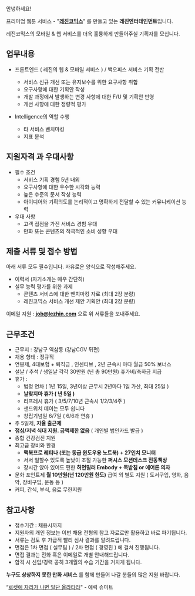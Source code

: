 안녕하세요!

프리미엄 웹툰 서비스 - "**[레진코믹스](http://www.lezhin.com)**" 를 만들고 있는 **레진엔터테인먼트**입니다.

레진코믹스의 모바일 & 웹 서비스를 더욱 훌륭하게 만들어주실 기획자를 모십니다.

## 업무내용

- 프론트엔드 ( 레진의 웹 & 모바일 서비스 ) / 백오피스 서비스 기획 전반
	- 서비스 신규 개선 또는 유지보수를 위한 요구사항 취합
	- 요구사항에 대한 기획안 작성
	- 개발 과정에서 발생하는 변경 사항에 대한 F/U 및 기획안 반영
	- 개선 사항에 대한 정량적 평가

- Intelligence의 역할 수행
	- 타 서비스 벤치마킹
	- 지표 분석 

## 지원자격 과 우대사항

- 필수 조건
    - 서비스 기획 경험 5년 내외
    - 요구사항에 대한 우수한 시각화 능력
    - 높은 수준의 문서 작성 능력 
    - 아이디어와 기획의도를 논리적이고 명확하게 전달할 수 있는 커뮤니케이션 능력 
- 우대 사항
    - 고객 접점을 가진 서비스 경험 우대
    - 만화 또는 콘텐츠의 적극적인 소비 성향 우대

## 제출 서류 및 접수 방법

아래 서류 모두 필수입니다. 자유로운 양식으로 작성해주세요.

- 이력서 (자기소개는 매우 간단히)
- 실무 능력 평가를 위한 과제
    - 콘텐츠 서비스에 대한 밴치마킹 자료 (최대 2장 분량)
    - 레진코믹스 서비스 개선 제안 기획안 (최대 2장 분량)

이메일 지원 : **job@lezhin.com** 으로 위 서류들을 보내주세요. 

## 근무조건

- 근무지 : 강남구 역삼동 (강남CGV 뒤편)
- 채용 형태 : 정규직
- 연봉제, 4대보험 + 퇴직금 , 인센티브 , 2년 근속시 마다 월급 50% 보너스
- 설날 / 추석 / 생일날 각각 30만원 (년 총 90만원) 휴가비/축하금 지급
- 휴가 : 
  - 법정 연차 ( 1년 15일, 3년이상 근무시 2년마다 1일 가산, 최대 25일 )
  - **날찾지마 휴가 ( 년 5일 )**
  - 리프레시 휴가 ( 3/5/7/10년 근속시 1/2/3/4주 )
  - 샌드위치 데이는 모두 쉽니다 
  - 창립기념일 6/7일 ( 6/6과 연휴 )
- 주 5일제, **자율 출근제**
- **점심/저녁 식대 지원. 금액제한 없음** ( 개인별 법인카드 발급 )
- 종합 건강검진 지원
- 최고급 장비와 환경
  - **맥북프로 레티나 (또는 동급 윈도우용 노트북) + 27인치 모니터** 
  - 서서 일할수 있도록 높낮이 조절 가능한 **퍼시스 모션데스크 전동책상** 
  - 장시간 앉아 있어도 편한 **허먼밀러 Embody + 목받침 or 에어론 의자**
- 문화 포인트제 **월 10만원(년 120만원 한도)** 급여 외 별도 지원 ( 도서구입, 영화, 음악, 장비구입, 운동 등 )
- 커피, 간식, 부식, 음료 무한지원

## 참고사항

- 접수기간 : 채용시까지
- 지원자의 개인 정보는 이번 채용 전형의 참고 자료로만 활용하고 바로 파기됩니다.
- 서류는 검토 후 가급적 빨리 심사 결과를 알려드립니다.
- 면접은 1차 면접 ( 실무팀 ) / 2차 면접 ( 경영진 ) 에 걸쳐 진행됩니다.
- 면접 결과는 전화 혹은 이메일로 개별 안내해드립니다.
- 합격 시 신입/경력 공히 3개월의 수습 기간을 거치게 됩니다.

**누구도 상상하지 못한 만화 서비스** 를 함께 만들어 나갈 분들의 많은 지원 바랍니다.

“[로켓에 자리가 나면 일단 올라타라](http://estima.wordpress.com/2012/05/28/sheryl/)" - 에릭 슈미트
